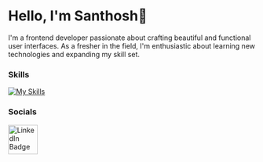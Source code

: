 
# Hello, I'm Santhosh👋


I'm a frontend developer passionate about crafting beautiful and functional user interfaces. As a fresher in the field, I'm enthusiastic about learning new technologies and expanding my skill set.
<br/>

### Skills

[![My Skills](https://skillicons.dev/icons?i=html,css,js,bootstrap,react)](https://skillicons.dev)



### Socials

<div id="badges">
  <a href="https://www.linkedin.com/in/santhosh-m-07a376267?utm_source=share&utm_campaign=share_via&utm_content=profile&utm_medium=android_app">
    <img src="https://github.com/imsanthosh7/Rymo-Shopping-Website-/assets/154437536/a1c1f1a7-2bf3-466c-98c2-1c2e56e9be26" width="60px" alt="LinkedIn Badge"/>
  </a>
</div>




